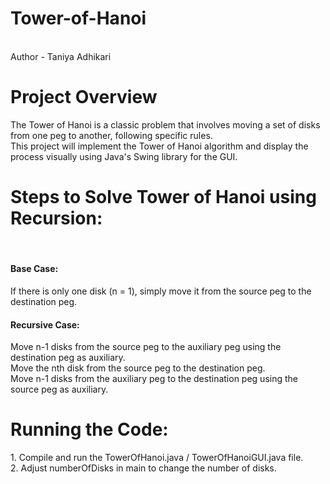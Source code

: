 # Tower-of-Hanoi
<br>
Author - Taniya Adhikari
<br>
<h1>Project Overview</h1>
The Tower of Hanoi is a classic problem that involves moving a set of disks from one peg to another, following specific rules.<br>
This project will implement the Tower of Hanoi algorithm and display the process visually using Java's Swing library for the GUI.
<br>
<h1>Steps to Solve Tower of Hanoi using Recursion:</h1>
<br>
<h4>Base Case:</h4>
If there is only one disk (n = 1), simply move it from the source peg to the destination peg.<br>
<h4>Recursive Case:</h4>
Move n-1 disks from the source peg to the auxiliary peg using the destination peg as auxiliary.<br>
Move the nth disk from the source peg to the destination peg.<br>
Move n-1 disks from the auxiliary peg to the destination peg using the source peg as auxiliary.
<br>
<h1>Running the Code:</h1>
1. Compile and run the TowerOfHanoi.java / TowerOfHanoiGUI.java file.
<br>
2. Adjust numberOfDisks in main to change the number of disks.
